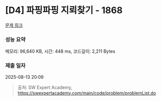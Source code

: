 # [D4] 파핑파핑 지뢰찾기 - 1868 

[문제 링크](https://swexpertacademy.com/main/code/problem/problemDetail.do?contestProbId=AV5LwsHaD1MDFAXc) 

### 성능 요약

메모리: 96,640 KB, 시간: 448 ms, 코드길이: 2,211 Bytes

### 제출 일자

2025-08-13 20:09



> 출처: SW Expert Academy, https://swexpertacademy.com/main/code/problem/problemList.do